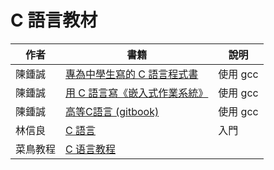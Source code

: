 # C 語言教材

作者 | 書籍   | 說明
-----|-------|---------------------------
陳鍾誠 | [專為中學生寫的 C 語言程式書](../c/) | 使用 gcc
陳鍾誠 | [用 C 語言寫《嵌入式作業系統》](../c0/) | 使用 gcc
陳鍾誠 | [高等C語言 (gitbook)](https://shengwen1997.gitbooks.io/program_with_c/content/) | 使用 gcc
林信良 | [C 語言](http://openhome.cc/Gossip/CGossip/) | 入門
菜鳥教程 | [C 语言教程](http://www.runoob.com/cprogramming/c-tutorial.html)

<!--
陳鍾誠 | [Linux系統程式 -- 使用 C 語言](../linuxc/) | 使用 gcc+Linux
陳鍾誠 | [高等 C 語言](../c2/) | 使用 gcc
-->